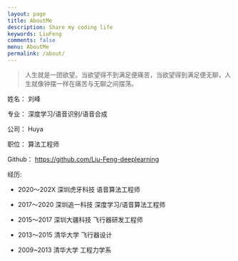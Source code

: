 ```yaml
---
layout: page
title: AboutMe
description: Share my coding life
keywords: LiuFeng
comments: false
menu: AboutMe
permalink: /about/
---
```


>人生就是一团欲望。当欲望得不到满足便痛苦，当欲望得到满足便无聊，人生就像钟摆一样在痛苦与无聊之间摆荡。


姓名： 刘峰

专业： 深度学习/语音识别/语音合成

公司： Huya 

职位： 算法工程师

Github： https://github.com/Liu-Feng-deeplearning

经历:

- 2020～202X 深圳虎牙科技 语音算法工程师

- 2017～2020 深圳追一科技 深度学习/语音算法工程师

- 2015～2017 深圳大疆科技 飞行器研发工程师

- 2013～2015 清华大学 飞行器设计

- 2009~2013 清华大学 工程力学系
